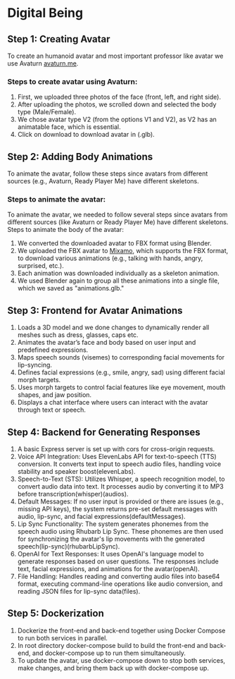 # Digital Being

## Step 1: Creating Avatar
To create an humanoid avatar and most important professor like avatar we use Avaturn [avaturn.me](https://avaturn.me). 

### Steps to create avatar using Avaturn:
1.	First, we uploaded three photos of the face (front, left, and right side).
2.	After uploading the photos, we scrolled down and selected the body type (Male/Female).
3.	We chose avatar type V2 (from the options V1 and V2), as V2 has an animatable face, which is essential.
4.	Click on download to download avatar in (.glb).


## Step 2: Adding Body Animations
To animate the avatar, follow these steps since avatars from different sources (e.g., Avaturn, Ready Player Me) have different skeletons.

### Steps to animate the avatar:
To animate the avatar, we needed to follow several steps since avatars from different sources (like Avaturn or Ready Player Me) have different skeletons.
Steps to animate the body of the avatar:
1.	We converted the downloaded avatar to FBX format using Blender.
2.	We uploaded the FBX avatar to [Mixamo](https://www.mixamo.com), which supports the FBX format, to download various animations (e.g., talking with hands, angry, surprised, etc.). 
3.	Each animation was downloaded individually as a skeleton animation.
4.	We used Blender again to group all these animations into a single file, which we saved as "animations.glb."

## Step 3: Frontend for Avatar Animations
1.	Loads a 3D model and we done changes to dynamically render all meshes such as dress, glasses, caps etc. 
2.	Animates the avatar’s face and body based on user input and predefined expressions.
3.	Maps speech sounds (visemes) to corresponding facial movements for lip-syncing.
4.	Defines facial expressions (e.g., smile, angry, sad) using different facial morph targets.
5.	Uses morph targets to control facial features like eye movement, mouth shapes, and jaw position.
6.	Displays a chat interface where users can interact with the avatar through text or speech.


## Step 4: Backend for Generating Responses
1.	A basic Express server is set up with cors for cross-origin requests. 
2.	Voice API Integration: Uses ElevenLabs API for text-to-speech (TTS) conversion. It converts text input to speech audio files, handling voice stability and speaker boost(elevenLabs).
3.	Speech-to-Text (STS): Utilizes Whisper, a speech recognition model, to convert audio data into text. It processes audio by converting it to MP3 before transcription(whisper)(audios).
4.	Default Messages: If no user input is provided or there are issues (e.g., missing API keys), the system returns pre-set default messages with audio, lip-sync, and facial expressions(defaultMessages).
5.	Lip Sync Functionality: The system generates phonemes from the speech audio using Rhubarb Lip Sync. These phonemes are then used for synchronizing the avatar's lip movements with the generated speech(lip-sync)(rhubarbLipSync).
6.	OpenAI for Text Responses: It uses OpenAI's language model to generate responses based on user questions. The responses include text, facial expressions, and animations for the avatar(openAI).
7.	File Handling: Handles reading and converting audio files into base64 format, executing command-line operations like audio conversion, and reading JSON files for lip-sync data(files).


## Step 5: Dockerization
1.	Dockerize the front-end and back-end together using Docker Compose to run both services in parallel.
2.	In root directory  docker-compose build to build the front-end and back-end, and docker-compose up to run them simultaneously.
3.	To update the avatar, use docker-compose down to stop both services, make changes, and bring them back up with docker-compose up.

